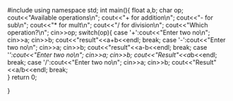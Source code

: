 #include<iostream>
using namespace std;
int main(){
    float a,b;
    char op;
    cout<<"Available operations\n";
    cout<<"+ for addition\n";
    cout<<"- for sub\n";
    cout<<"* for mult\n";
    cout<<"/ for division\n";
    cout<<"Which operation?\n";
    cin>>op;
    switch(op){
        case '+':cout<<"Enter two no\n";
                  cin>>a;
                  cin>>b;
                  cout<<"result"<<a+b<<endl;
                  break;
        case '-':cout<<"Enter two no\n";
                  cin>>a;
                  cin>>b;
                  cout<<"result"<<a-b<<endl;
                  break; 
         case '*':cout<<"Enter two no\n";
                   cin>>a;
                   cin>>b;
                   cout<<"Result"<<a*b<<endl;
                   break;
          case '/':cout<<"Enter two no\n";
                   cin>>a;
                   cin>>b;
                   cout<<"Result"<<a/b<<endl;
                   break;                          
    } return 0;

}
